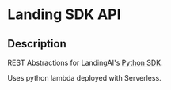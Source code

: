 # Landing SDK API

## Description

REST Abstractions for LandingAI's [Python SDK](https://github.com/landing-ai/landingai-python).

Uses python lambda deployed with Serverless.
